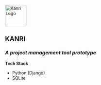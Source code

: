  <img width="70px" src="https://www.dropbox.com/s/3ne46wmh60txrfh/kanri_logo.png?raw=1" alt="Kanri Logo">
 
## KANRI
### *A project management tool prototype*  

**Tech Stack**  
- Python (Django)
- SQLite

